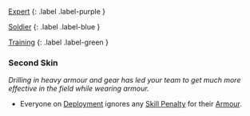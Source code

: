 
[Expert](Game/Expert-List)
{: .label .label-purple }

[Soldier](Game/Soldier)
{: .label .label-blue }

[Training](Game/Training-List)
{: .label .label-green }
### Second Skin
*Drilling in heavy armour and gear has led your team to get much more effective in the field while wearing armour.*
* Everyone on [Deployment](Deployment) ignores any [Skill Penalty](Core/Armour#Skill%20Penalty) for their [Armour](Core/Armour).

